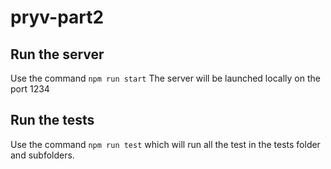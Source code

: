 # pryv-part2

## Run the server 
Use the command `npm run start`
The server will be launched locally on the port 1234


## Run the tests
Use the command `npm run test` which will run all the test in the tests folder and subfolders.